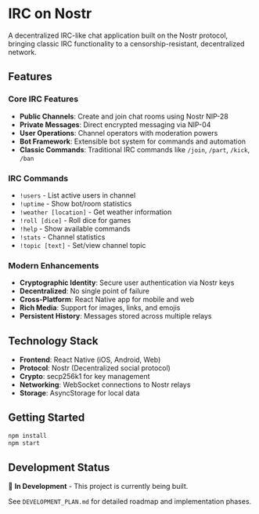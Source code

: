 # IRC on Nostr

A decentralized IRC-like chat application built on the Nostr protocol, bringing classic IRC functionality to a censorship-resistant, decentralized network.

## Features

### Core IRC Features
- **Public Channels**: Create and join chat rooms using Nostr NIP-28
- **Private Messages**: Direct encrypted messaging via NIP-04
- **User Operations**: Channel operators with moderation powers
- **Bot Framework**: Extensible bot system for commands and automation
- **Classic Commands**: Traditional IRC commands like `/join`, `/part`, `/kick`, `/ban`

### IRC Commands
- `!users` - List active users in channel
- `!uptime` - Show bot/room statistics
- `!weather [location]` - Get weather information
- `!roll [dice]` - Roll dice for games
- `!help` - Show available commands
- `!stats` - Channel statistics
- `!topic [text]` - Set/view channel topic

### Modern Enhancements
- **Cryptographic Identity**: Secure user authentication via Nostr keys
- **Decentralized**: No single point of failure
- **Cross-Platform**: React Native app for mobile and web
- **Rich Media**: Support for images, links, and emojis
- **Persistent History**: Messages stored across multiple relays

## Technology Stack

- **Frontend**: React Native (iOS, Android, Web)
- **Protocol**: Nostr (Decentralized social protocol)
- **Crypto**: secp256k1 for key management
- **Networking**: WebSocket connections to Nostr relays
- **Storage**: AsyncStorage for local data

## Getting Started

```bash
npm install
npm start
```

## Development Status

🚧 **In Development** - This project is currently being built.

See `DEVELOPMENT_PLAN.md` for detailed roadmap and implementation phases.